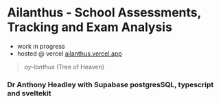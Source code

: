 # Ailanthus - School Assessments, Tracking and Exam Analysis

- work in progress
- hosted @ vercel [ailanthus.vercel.app](https://ailanthus.vercel.app)

> *ay-lanthus* (Tree of Heaven)

### Dr Anthony Headley with Supabase postgresSQL, typescript and sveltekit
